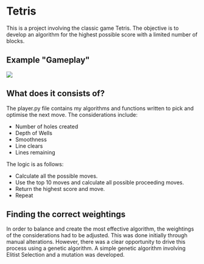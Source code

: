 # Tetris
This is a project involving the classic game Tetris. The objective is to develop an algorithm for the highest possible score with a limited number of blocks.

## Example "Gameplay"
![](https://github.com/20tsange1/Tetris/TetrisExample.gif)

## What does it consists of?
The player.py file contains my algorithms and functions written to pick and optimise the next move.
The considerations include:
- Number of holes created
- Depth of Wells
- Smoothness
- Line clears
- Lines remaining

The logic is as follows:
- Calculate all the possible moves.
- Use the top 10 moves and calculate all possible proceeding moves.
- Return the highest score and move.
- Repeat

## Finding the correct weightings
In order to balance and create the most effective algorithm, the weightings of the considerations had to be adjusted.
This was done initially through manual alterations. However, there was a clear opportunity to drive this process using a genetic algorithm.
A simple genetic algorithm involving Elitist Selection and a mutation was developed.